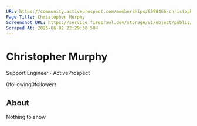 ```yaml
---
URL: https://community.activeprospect.com/memberships/8598466-christopher-murphy
Page Title: Christopher Murphy
Screenshot URL: https://service.firecrawl.dev/storage/v1/object/public/media/screenshot-3ad0476c-741b-4e83-bb64-14e0ff4df768.png
Scraped At: 2025-06-02 22:29:38.504
---
```



# Christopher Murphy

Support Engineer **·** ActiveProspect

0following0followers

## About

Nothing to show

